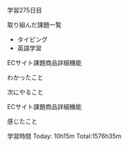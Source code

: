 学習275日目

取り組んだ課題一覧

- タイピング
- 英語学習

ECサイト課題商品詳細機能

わかったこと

次にやること

ECサイト課題商品詳細機能

感じたこと

学習時間 Today: 10h15m Total:1576h35m